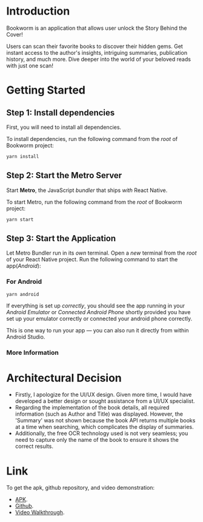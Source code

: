 
# Introduction

Bookworm is an application that allows user unlock the Story Behind the Cover!

Users can scan their favorite books to discover their hidden gems. Get instant access to the author's insights, intriguing summaries, publication history, and much more. Dive deeper into the world of your beloved reads with just one scan!

# Getting Started

## Step 1: Install dependencies

First, you will need to install all dependencies.

To install dependencies, run the following command from the _root_ of Bookworm project:

```bash
yarn install
```

## Step 2: Start the Metro Server

Start **Metro**, the JavaScript _bundler_ that ships _with_ React Native.

To start Metro, run the following command from the _root_ of Bookworm project:

```bash
yarn start
```

## Step 3: Start the Application

Let Metro Bundler run in its _own_ terminal. Open a _new_ terminal from the _root_ of your React Native project. Run the following command to start the app(_Android_):

### For Android

```bash
yarn android
```

If everything is set up _correctly_, you should see the app running in your _Android Emulator_ or _Connected Android Phone_ shortly provided you have set up your emulator correctly or connected your android phone correctly.

This is one way to run your app — you can also run it directly from within Android Studio.

### More Information

# Architectural Decision

- Firstly, I apologize for the UI/UX design. Given more time, I would have developed a better design or sought assistance from a UI/UX specialist.
- Regarding the implementation of the book details, all required information (such as Author and Title) was displayed. However, the 'Summary' was not shown because the book API returns multiple books at a time when searching, which complicates the display of summaries.
- Additionally, the free OCR technology used is not very seamless; you need to capture only the name of the book to ensure it shows the correct results.

# Link

To get the apk, github repository, and video demonstration:

- [APK](https://drive.google.com/file/d/1MZCxJSv-kieglWXdcHUoS7QF5Z8jBLHx/view?usp=share_link).
- [Github](https://reactnative.dev/docs/environment-setup).
- [Video Walkthrough](https://reactnative.dev/docs/getting-started).
